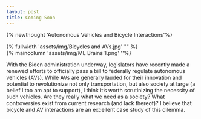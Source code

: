 ```yaml
---
layout: post
title: Coming Soon
---
```

{% newthought 'Autonomous Vehicles and Bicycle Interactions'%}

{% fullwidth 'assets/img/Bicycles and AVs.jpg' "" %}                            
{% maincolumn 'assets/img/ML Brains 1.png'  ''%}

With the Biden administration underway, legislators have recently made a renewed efforts to officially pass a bill to federally regulate autonomous vehicles (AVs). While AVs are generally lauded for their innovation and potential to revolutionize not only transportation, but also society at large (a belief I too am apt to support), I think it’s worth scrutinizing the necessity of such vehicles. 
Are they really what we need as a society? What controversies exist from current research (and lack thereof)? 
I believe that bicycle and AV interactions are an excellent case study of this dilemma. 